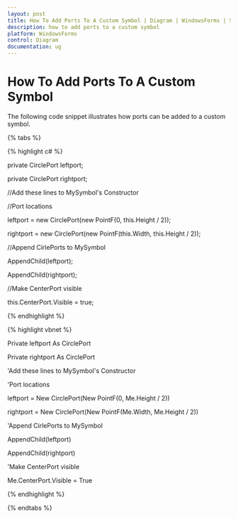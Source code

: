 ```yaml
---
layout: post
title: How To Add Ports To A Custom Symbol | Diagram | WindowsForms | Syncfusion
description: how to add ports to a custom symbol
platform: WindowsForms
control: Diagram
documentation: ug
---
```


# How To Add Ports To A Custom Symbol

The following code snippet illustrates how ports can be added to a custom symbol.

{% tabs %}

{% highlight c# %}

private CirclePort leftport;

private CirclePort rightport;

//Add these lines to MySymbol's Constructor

//Port locations

leftport = new CirclePort(new PointF(0, this.Height / 2));

rightport = new CirclePort(new PointF(this.Width, this.Height / 2));

//Append CirlePorts to MySymbol

AppendChild(leftport);

AppendChild(rightport);

//Make CenterPort visible

this.CenterPort.Visible = true;

{% endhighlight %}

{% highlight vbnet %}

Private leftport As CirclePort

Private rightport As CirclePort

'Add these lines to MySymbol's Constructor

'Port locations

leftport = New CirclePort(New PointF(0, Me.Height / 2))

rightport = New CirclePort(New PointF(Me.Width, Me.Height / 2))

'Append CirlePorts to MySymbol

AppendChild(leftport)

AppendChild(rightport)

'Make CenterPort visible

Me.CenterPort.Visible = True

{% endhighlight %}

{% endtabs %}
